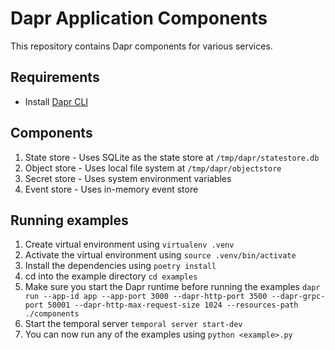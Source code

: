 # Dapr Application Components

This repository contains Dapr components for various services.

## Requirements
- Install [Dapr CLI](https://docs.dapr.io/getting-started/install-dapr-cli/)

## Components
1. State store - Uses SQLite as the state store at `/tmp/dapr/statestore.db`
2. Object store - Uses local file system at `/tmp/dapr/objectstore`
3. Secret store - Uses system environment variables
4. Event store - Uses in-memory event store

## Running examples
1. Create virtual environment using `virtualenv .venv`
2. Activate the virtual environment using `source .venv/bin/activate`
3. Install the dependencies using `poetry install`
4. cd into the example directory `cd examples`
5. Make sure you start the Dapr runtime before running the examples `dapr run --app-id app --app-port 3000 --dapr-http-port 3500 --dapr-grpc-port 50001 --dapr-http-max-request-size 1024 --resources-path ./components`
6. Start the temporal server `temporal server start-dev`
7. You can now run any of the examples using `python <example>.py`
